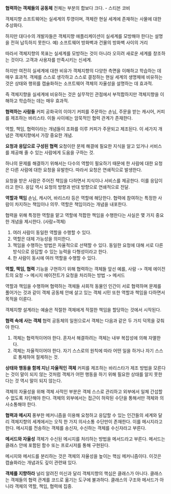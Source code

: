 
**협력하는 객체들의 공동체**
전체는 부분의 합보다 크다. - 스티븐 코비

객체지향 소프트웨어는 실세계의 투영이며, 객체란 현실 세계에 존재하는 사물에 대한 추상화다. 

하지만 대다수의 개발자들은 객체지향 애플리케이션이 실세계를 모방해야 한다는 설명을 전혀 납득하지 못한다.
예) 소프트웨어 방화벽과 건물의 방화벽 사이의 거리

따라서 객체지향의 목표는 실세계를 모방하는 것이 아니라 오히려 새로운 세계를 창조하는 것이다. 고객과 사용자를 만족시키는 신세계.

하지만 여전히 실세계에 대한 비유가 객체지향의 다양한 측면을 이해하고 학습하는 데 매우 효과적.
객체를 스스로 생각하고 스스로 결정하는 현실 세계의 생명체에 비유하는 것은 상태와 행위를 캡슐화하는 소프트웨어 객체의 자율성을 설명하는 데 효과적.

즉 객체지향을 실세계에 비유하는 것은 실무적인 관점에서 부적합하지만 객체지향을 이해하고 학습하는 데는 매우 효과적.

**협력하는 사람들**
커피 공화국의 이야기
커피를 주문하는 손님, 주문을 받는 캐시어, 커피를 제조하는 바리스타. 이들 사이에는 암묵적인 협력 관계가 존재한다.

역할, 책임, 협력이라는 개념들이 조화를 이루 커피가 주문되고 제조된다. 이 세가지 개념은 객체지향에서 가장 중요한 개념.

**요청과 응답으로 구성된 협력**
요청이란 문제 해결에 필요한 지식을 알고 있거나 서비스를 제공해 줄 수 있는 사람에게 도움을 구하는 것.

하나의 문제를 해결하기 위해서는 다수의 역할이 필요하기 때문에 한 사람에 대한 요청은 다른 사람에 대한 요청을 유발한다. 따라서 요청은 연쇄적으로 발생한다.

요청을 받은 사람은 주어진 책임을 다하면서 지식이나 서비스를 제공한다. 이를 응답이라고 한다. 응답 역시 요청의 방향과 반대 방향으로 연쇄적으로 전달.

**역할과 책임**
손님, 캐시어, 바리스타 등은 역할에 해당한다.
협력에 참여하는 특정한 사람이 차지하는 책임이나 의무.
역할은 책임이라는 개념을 내포한다.

협력을 위해 특정한 역할을 맡고 역할에 적합한 책임을 수행한다는 사실은 몇 가지 중요한 개념을 제시한다. (사람=객체)
1. 여러 사람이 동일한 역할을 수행할 수 있다.
2. 역할은 대체 가능성을 의미한다. 
3. 책임을 수행하는 방법은 자율적으로 선택할 수 있다.
	동일한 요청에 대해 서로 다른 방식으로 응답할 수 있는 능력을 다형성이라고 한다.
4. 한 사람이 동시에 여러 역할을 수행할 수 있다.

**역할, 책임, 협력**
기능을 구현하기 위해 협력하는 객체들
앞선 예를,
사람 -> 객체
에이전트의 요청 -> 메시지
에이전트가 요청을 처리하는 방법 -> 메서드

역할과 책임을 수행하며 협력하는 객체들
사회적 동물인 인간이 서로 협력하며 문제를 풀어가는 것과 같이 객체 공동체 안에 살고 있는 객체 시민 또한 역할과 책임을 다하면서 목적을 이룬다.

객체지향 설계라는 예술은 적절한 객체에게 적절한 책임을 할당하는 것에서 시작된다.

**협력 속에 사는 객체**
협력 공동체의 일원으로서 객체는 다음과 같은 두 가지 덕목을 갖춰야 한다.
1. 객체는 협력적이어야 한다. 혼자서 해결하려는 객체는 내부 복잡성에 의해 자멸한다.
2. 객체는 자율적이어야 한다. 자기 스스로의 원칙에 따라 어떤 일을 하거나 자기 스스로 통제하여 절제하는 것. 

**상태와 행동을 함께 지닌 자율적인 객체**
커피를 제조하는 바리스타가 제조 방법을 모른다는 것이 말이 되지 않는 것처럼 객체가 어떤 행동을 하기 위해 필요한 상태를 알지 못한다는 것 역시 말이 되지 않는다.

객체의 자율성을 위해 객체 사적인 부분은 객체 스스로 관리하고 외부에서 일체 간섭할 수 없도록 차단해야 한다. 객체의 외부에서는 접근이 허락된 수단을 통해서만 객체와 의사소통해야 한다.

**협력과 메시지**
풍부한 메커니즘을 이용해 요청하고 응답할 수 있는 인간들의 세계와 달리 객체지향의 세계에서는 오직 한 가지 의사소통 수단만이 존재한다. 이를 메시지라고 한다. 메시지를 전송하는 객체를 송신자, 수신하는 객체를 수신자라고 부른다.

**메서드와 자율성**
객체가 수신된 메시지를 처리하는 방법을 메서드라고 부른다.
메서드는 클래스 안에 포함된 함수 또는 프로시저를 통해 구현된다.

메시지와 메서드를 분리하는 것은 객체의 자율성을 높이는 핵심 메커니즘이다. 이것은 캡슐화라는 개념과도 깊이 관련돼 있다.

**객체를 지향하라**
널리 알려진 미신과 달리 객체지향의 핵심은 클래스가 아니다. 클래스는 객체들의 협력 관계를 코드로 옮기는 도구에 불과하다. 클래스의 구조와 메서드가 아니라 객체의 역할, 책임, 협력에 집중.

